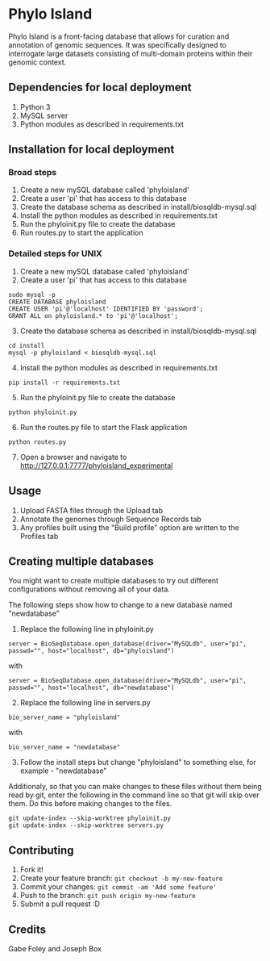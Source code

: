 # Phylo Island

Phylo Island is a front-facing database that allows for curation and annotation of genomic sequences. It was specifically designed to interrogate large datasets consisting of multi-domain proteins within their genomic context.

## Dependencies for local deployment

1. Python 3
2. MySQL server
3. Python modules as described in requirements.txt

## Installation for local deployment

### Broad steps

1. Create a new mySQL database called 'phyloisland'
2. Create a user 'pi' that has access to this database
3. Create the database schema as described in install/biosqldb-mysql.sql
4. Install the python modules as described in requirements.txt
5. Run the phyloinit.py file to create the database
6. Run routes.py to start the application

### Detailed steps for UNIX

1. Create a new mySQL database called 'phyloisland'
2. Create a user 'pi' that has access to this database

```
sudo mysql -p
CREATE DATABASE phyloisland
CREATE USER 'pi'@'localhost' IDENTIFIED BY 'password';
GRANT ALL on phyloisland.* to 'pi'@'localhost';
```

3. Create the database schema as described in install/biosqldb-mysql.sql

```
cd install
mysql -p phyloisland < biosqldb-mysql.sql
```

4. Install the python modules as described in requirements.txt
```
pip install -r requirements.txt
```

5. Run the phyloinit.py file to create the database

```
python phyloinit.py
```

6. Run the routes.py file to start the Flask application
```
python routes.py
```

7. Open a browser and navigate to http://127.0.0.1:7777/phyloisland_experimental

## Usage

1. Upload FASTA files through the Upload tab
2. Annotate the genomes through Sequence Records tab
3. Any profiles built using the "Build profile" option are written to the Profiles tab

## Creating multiple databases

You might want to create multiple databases to try out different configurations without removing all of your data.

The following steps show how to change to a new database named "newdatabase"

1. Replace the following line in phyloinit.py
```
server = BioSeqDatabase.open_database(driver="MySQLdb", user="pi", passwd="", host="localhost", db="phyloisland")
```
with
```
server = BioSeqDatabase.open_database(driver="MySQLdb", user="pi", passwd="", host="localhost", db="newdatabase")
```
2. Replace the following line in servers.py
```
bio_server_name = "phyloisland"
```
with
```
bio_server_name = "newdatabase"
```
3. Follow the install steps but change "phyloisland" to something else, for example - "newdatabase"

Additionaly, so that you can make changes to these files without them being read by git, enter the following in the command line so that git will skip over them. Do this before making changes to the files.

```
git update-index --skip-worktree phyloinit.py
git update-index --skip-worktree servers.py

```


## Contributing

1. Fork it!
2. Create your feature branch: `git checkout -b my-new-feature`
3. Commit your changes: `git commit -am 'Add some feature'`
4. Push to the branch: `git push origin my-new-feature`
5. Submit a pull request :D


## Credits

Gabe Foley and Joseph Box
